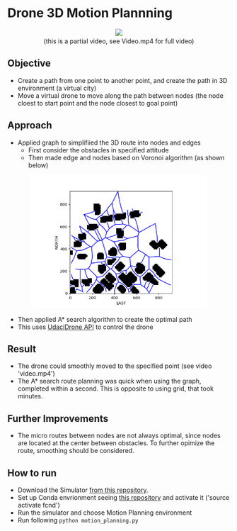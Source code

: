 # Drone 3D Motion Plannning 

<p align="center"> <img width="400" src="Video.gif"><br>
(this is a partial video, see Video.mp4 for full video)
 </p>



## Objective 

- Create a path from one point to another point, and create the path in 3D environment (a virtual city)
- Move a virtual drone to move along the path between nodes (the node cloest to start point and the node closest to goal point)

## Approach

- Applied graph to simplifiied the 3D route into nodes and edges
    -  First consider the obstacles in specified attitude  
    -  Then made edge and nodes based on Voronoi algorithm (as shown below)

<p align="center"> <img width="400" src="graph.png"> </p>

- Then applied A* search algorithm to create the optimal path 
- This uses [UdaciDrone API](https://udacity.github.io/udacidrone/) to control the drone


## Result

- The drone could smoothly moved to the specified point (see video 'video.mp4')
- The A* search route planning was quick when using the graph, completed within a second. This is opposite to using grid, that took minutes. 


## Further Improvements
- The micro routes between nodes are not always optimal, since nodes are located at the center between obstacles. To further opimize the route, smoothing should be considered. 

## How to run
- Download the Simulator [from this repository](https://github.com/udacity/FCND-Simulator-Releases/releases).
- Set up Conda envrionment seeing [this repository](https://github.com/udacity/FCND-Term1-Starter-Kit) and activate it ('source activate fcnd')
- Run the simulator and choose Motion Planning environment
- Run following `python motion_planning.py` 


